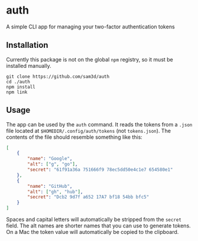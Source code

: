 # auth
A simple CLI app for managing your two-factor authentication tokens

## Installation
Currently this package is not on the global `npm` registry, so it must be installed manually.

```console
git clone https://github.com/sam3d/auth
cd ./auth
npm install
npm link
```

## Usage
The app can be used by the `auth` command. It reads the tokens from a `.json` file located at `$HOMEDIR/.config/auth/tokens` (not `tokens.json`). The contents of the file should resemble something like this:

```json
[
	{
		"name": "Google",
		"alt": ["g", "go"],
		"secret": "61f91a36a 751666f9 78ec5dd50e4c1e7 654580e1"
	},
	{
		"name": "GitHub",
		"alt": ["gh", "hub"],
		"secret": "Dcb2 9d7f a652 17A7 bf18 54bb bfc5"
	}
]
```

Spaces and capital letters will automatically be stripped from the `secret` field. The alt names are shorter names that you can use to generate tokens. On a Mac the token value will automatically be copied to the clipboard.
